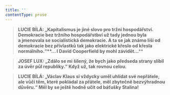 ```yaml
---
title: ''
contentType: prose
---
```


<section>

> ****LUCIE BÍLÁ**: „Kapitalismus je jiné slovo pro tržní hospodářství. Demokracie bez tržního hospodářstbví už tady jednou byla a jmenovala se socialistická demokracie. A ta se jak známo liší od demokracie bez přívlastků tak jako elektrické křeslo od křesla normálního.“**… I David Cooperfield by mohl závidět…****

> ****JOSEF LUX**: „Zdálo se mi šílený, že bych jako předseda strany slíbil za úvěr půl republiky.“ **Když už, tak rovnou celou.****

> ****LUCIE BÍLÁ**: „Václav Klaus si vždycky uměl uhlídat své nepřátele, ale vůči těm, které pokládal za přátele, měl zbytečně bezvýhradnou důvěru.“ **Měl by se ještě hodně učit od báťušky Stalina!****

</section>
